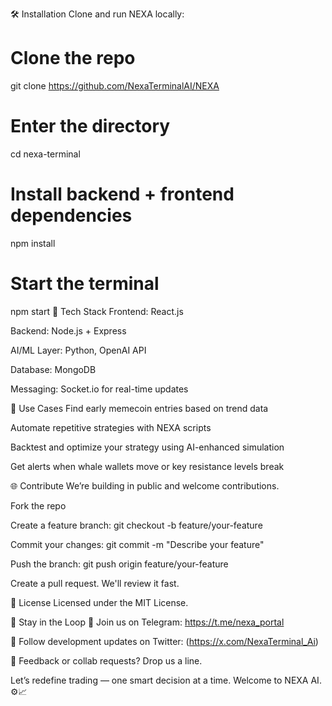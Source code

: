 🛠 Installation
Clone and run NEXA locally:

# Clone the repo
git clone https://github.com/NexaTerminalAI/NEXA

# Enter the directory
cd nexa-terminal

# Install backend + frontend dependencies
npm install

# Start the terminal
npm start
🧬 Tech Stack
Frontend: React.js

Backend: Node.js + Express

AI/ML Layer: Python, OpenAI API

Database: MongoDB

Messaging: Socket.io for real-time updates

🧠 Use Cases
Find early memecoin entries based on trend data

Automate repetitive strategies with NEXA scripts

Backtest and optimize your strategy using AI-enhanced simulation

Get alerts when whale wallets move or key resistance levels break

🌐 Contribute
We’re building in public and welcome contributions.

Fork the repo

Create a feature branch:
git checkout -b feature/your-feature

Commit your changes:
git commit -m "Describe your feature"

Push the branch:
git push origin feature/your-feature

Create a pull request. We'll review it fast.

📄 License
Licensed under the MIT License.

📢 Stay in the Loop
📡 Join us on Telegram: https://t.me/nexa_portal

🧠 Follow development updates on Twitter: (https://x.com/NexaTerminal_Ai)

💬 Feedback or collab requests? Drop us a line.

Let’s redefine trading — one smart decision at a time.
Welcome to NEXA AI. ⚙️📈
